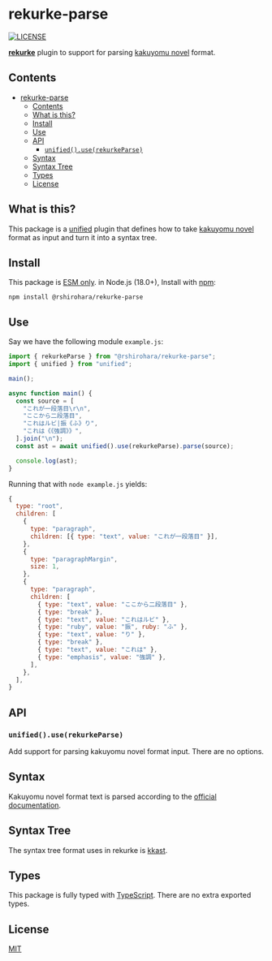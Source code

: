 # rekurke-parse

[![LICENSE][license-badge]][license]

[**rekurke**][rekurke] plugin to support for parsing
[kakuyomu novel][kakuyomu-novel] format.

## Contents

- [rekurke-parse](#rekurke-parse)
  - [Contents](#contents)
  - [What is this?](#what-is-this)
  - [Install](#install)
  - [Use](#use)
  - [API](#api)
    - [`unified().use(rekurkeParse)`](#unifieduserekurkeparse)
  - [Syntax](#syntax)
  - [Syntax Tree](#syntax-tree)
  - [Types](#types)
  - [License](#license)

## What is this?

This package is a [unified][] plugin that defines how to take [kakuyomu novel][kakuyomu-novel] format
as input and turn it into a syntax tree.

## Install

This package is [ESM only](https://gist.github.com/sindresorhus/a39789f98801d908bbc7ff3ecc99d99c).
in Node.js (18.0+), Install with [npm][]:

```shell
npm install @rshirohara/rekurke-parse
```

## Use

Say we have the following module `example.js`:

```js
import { rekurkeParse } from "@rshirohara/rekurke-parse";
import { unified } from "unified";

main();

async function main() {
  const source = [
    "これが一段落目\r\n",
    "ここから二段落目",
    "これはルビ|振《ふ》り",
    "これは《《強調》》",
  ].join("\n");
  const ast = await unified().use(rekurkeParse).parse(source);

  console.log(ast);
}
```

Running that with `node example.js` yields:

```js
{
  type: "root",
  children: [
    {
      type: "paragraph",
      children: [{ type: "text", value: "これが一段落目" }],
    },
    {
      type: "paragraphMargin",
      size: 1,
    },
    {
      type: "paragraph",
      children: [
        { type: "text", value: "ここから二段落目" },
        { type: "break" },
        { type: "text", value: "これはルビ" },
        { type: "ruby", value: "振", ruby: "ふ" },
        { type: "text", value: "り" },
        { type: "break" },
        { type: "text", value: "これは" },
        { type: "emphasis", value: "強調" },
      ],
    },
  ],
}
```

## API

### `unified().use(rekurkeParse)`

Add support for parsing kakuyomu novel format input.
There are no options.

## Syntax

Kakuyomu novel format text is parsed according to the [official documentation](https://kakuyomu.jp/help/entry/notation).

## Syntax Tree

The syntax tree format uses in rekurke is [kkast][].

## Types

This package is fully typed with [TypeScript][].
There are no extra exported types.

## License

[MIT][License]

<!-- Link definitions -->

[kakuyomu-novel]: https://kakuyomu.jp
[kkast]: ../kkast
[license-badge]: https://img.shields.io/github/license/RShirohara/unified-webnovel
[license]: ./LICENSE.md
[npm]: https://docs.npmjs.com/cli/install
[rekurke]: ../rekurke
[typescript]: https://www.typescriptlang.org
[unified]: https://github.com/unifiedjs/unified
